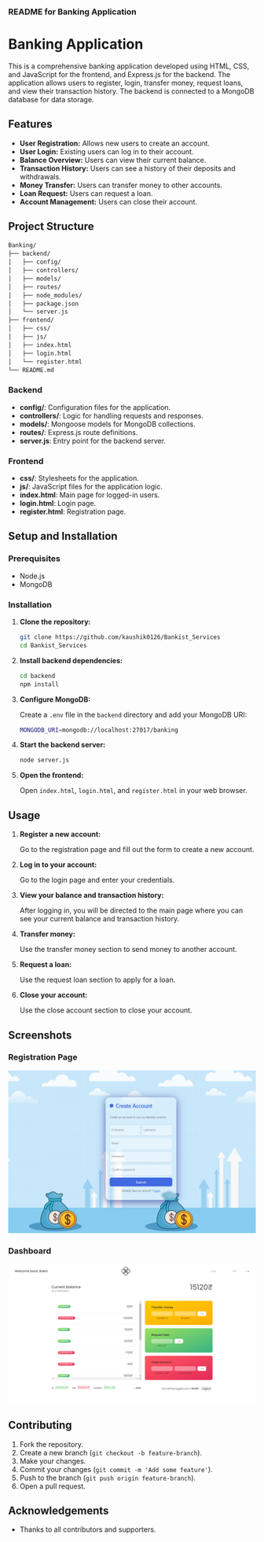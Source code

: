 ### README for Banking Application

# Banking Application

This is a comprehensive banking application developed using HTML, CSS, and JavaScript for the frontend, and Express.js for the backend. The application allows users to register, login, transfer money, request loans, and view their transaction history. The backend is connected to a MongoDB database for data storage.

## Features

- **User Registration:** Allows new users to create an account.
- **User Login:** Existing users can log in to their account.
- **Balance Overview:** Users can view their current balance.
- **Transaction History:** Users can see a history of their deposits and withdrawals.
- **Money Transfer:** Users can transfer money to other accounts.
- **Loan Request:** Users can request a loan.
- **Account Management:** Users can close their account.

## Project Structure

```bash
Banking/
├── backend/
│   ├── config/
│   ├── controllers/
│   ├── models/
│   ├── routes/
│   ├── node_modules/
│   ├── package.json
│   └── server.js
├── frontend/
│   ├── css/
│   ├── js/
│   ├── index.html
│   ├── login.html
│   └── register.html
└── README.md
```

### Backend

- **config/**: Configuration files for the application.
- **controllers/**: Logic for handling requests and responses.
- **models/**: Mongoose models for MongoDB collections.
- **routes/**: Express.js route definitions.
- **server.js**: Entry point for the backend server.

### Frontend

- **css/**: Stylesheets for the application.
- **js/**: JavaScript files for the application logic.
- **index.html**: Main page for logged-in users.
- **login.html**: Login page.
- **register.html**: Registration page.

## Setup and Installation

### Prerequisites

- Node.js
- MongoDB

### Installation

1. **Clone the repository:**

    ```bash
    git clone https://github.com/kaushik0126/Bankist_Services
    cd Bankist_Services
    ```

2. **Install backend dependencies:**

    ```bash
    cd backend
    npm install
    ```

3. **Configure MongoDB:**

    Create a `.env` file in the `backend` directory and add your MongoDB URI:

    ```bash
    MONGODB_URI=mongodb://localhost:27017/banking
    ```

4. **Start the backend server:**

    ```bash
    node server.js
    ```

5. **Open the frontend:**

    Open `index.html`, `login.html`, and `register.html` in your web browser.

## Usage

1. **Register a new account:**

    Go to the registration page and fill out the form to create a new account.

2. **Log in to your account:**

    Go to the login page and enter your credentials.

3. **View your balance and transaction history:**

    After logging in, you will be directed to the main page where you can see your current balance and transaction history.

4. **Transfer money:**

    Use the transfer money section to send money to another account.

5. **Request a loan:**

    Use the request loan section to apply for a loan.

6. **Close your account:**

    Use the close account section to close your account.

## Screenshots

### Registration Page

![Registration Page](frontend/Registration.png)

### Dashboard

![Dashboard](frontend/Dashboard.png)

## Contributing

1. Fork the repository.
2. Create a new branch (`git checkout -b feature-branch`).
3. Make your changes.
4. Commit your changes (`git commit -m 'Add some feature'`).
5. Push to the branch (`git push origin feature-branch`).
6. Open a pull request.

## Acknowledgements

- Thanks to all contributors and supporters.
